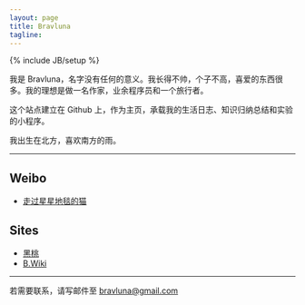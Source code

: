 ```yaml
---
layout: page
title: Bravluna
tagline:
---
```

{% include JB/setup %}

我是 Bravluna，名字没有任何的意义。我长得不帅，个子不高，喜爱的东西很多。我的理想是做一名作家，业余程序员和一个旅行者。

这个站点建立在 Github 上，作为主页，承载我的生活日志、知识归纳总结和实验的小程序。

我出生在北方，喜欢南方的雨。

----

## Weibo
- [走过星星地毯的猫](http://weibo.com/bravluna)

## Sites
- [黑桃](http://bravluna.me)
- [B.Wiki](http://w.bravluna.me)

----

若需要联系，请写邮件至 bravluna@gmail.com 


